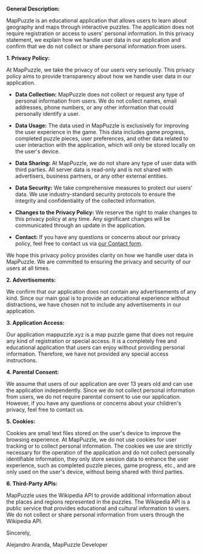 **General Description:**

MapPuzzle is an educational application that allows users to learn about geography and maps through interactive puzzles. The application does not require registration or access to users' personal information. In this privacy statement, we explain how we handle user data in our application and confirm that we do not collect or share personal information from users.

**1. Privacy Policy:**

At MapPuzzle, we take the privacy of our users very seriously. This privacy policy aims to provide transparency about how we handle user data in our application.

- **Data Collection:** MapPuzzle does not collect or request any type of personal information from users. We do not collect names, email addresses, phone numbers, or any other information that could personally identify a user.

- **Data Usage:** The data used in MapPuzzle is exclusively for improving the user experience in the game. This data includes game progress, completed puzzle pieces, user preferences, and other data related to user interaction with the application, which will only be stored locally on the user's device.

- **Data Sharing:** At MapPuzzle, we do not share any type of user data with third parties. All server data is read-only and is not shared with advertisers, business partners, or any other external entities.

- **Data Security:** We take comprehensive measures to protect our users' data. We use industry-standard security protocols to ensure the integrity and confidentiality of the collected information.

- **Changes to the Privacy Policy:** We reserve the right to make changes to this privacy policy at any time. Any significant changes will be communicated through an update in the application.

- **Contact:** If you have any questions or concerns about our privacy policy, feel free to contact us via [our Contact form](https://aaranda.es/contactar/).

We hope this privacy policy provides clarity on how we handle user data in MapPuzzle. We are committed to ensuring the privacy and security of our users at all times.

**2. Advertisements:**

We confirm that our application does not contain any advertisements of any kind. Since our main goal is to provide an educational experience without distractions, we have chosen not to include any advertisements in our application.

**3. Application Access:**

Our application mappuzzle.xyz is a map puzzle game that does not require any kind of registration or special access. It is a completely free and educational application that users can enjoy without providing personal information. Therefore, we have not provided any special access instructions.

**4. Parental Consent:**

We assume that users of our application are over 13 years old and can use the application independently. Since we do not collect personal information from users, we do not require parental consent to use our application. However, if you have any questions or concerns about your children's privacy, feel free to contact us.

**5. Cookies:**

Cookies are small text files stored on the user's device to improve the browsing experience. At MapPuzzle, we do not use cookies for user tracking or to collect personal information. The cookies we use are strictly necessary for the operation of the application and do not collect personally identifiable information, they only store session data to enhance the user experience, such as completed puzzle pieces, game progress, etc., and are only used on the user's device, without being shared with third parties.

**6. Third-Party APIs:**

MapPuzzle uses the Wikipedia API to provide additional information about the places and regions represented in the puzzles. The Wikipedia API is a public service that provides educational and cultural information to users. We do not collect or share personal information from users through the Wikipedia API.

Sincerely,

Alejandro Aranda,
MapPuzzle Developer